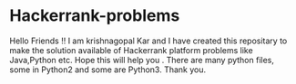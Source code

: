 # Hackerrank-problems
Hello Friends !!
I am krishnagopal Kar and I have created this repositary to make the solution available of Hackerrank platform problems like Java,Python etc. Hope this will help you .
There are many python files, some in Python2 and some are Python3.
Thank you.
